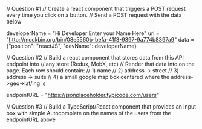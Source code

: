 // Question #1
// Create a react component that triggers a POST request every time you click on a button.
// Send a POST request with the data below

developerName = "Hi Developer Enter your Name Here"
url = "http://mockbin.org/bin/08e5560b-befa-41f3-9397-9a774b8397a9"
data = {"position": "reactJS", "devName": developerName}


// Question #2
// Build a react component that stores data from this API endpoint into
// any store (Redux, MobX, etc)
// Render that data into <divs> on the page. Each row should contain:
// 1) name
// 2) address -> street
// 3) address -> suite
// 4) a small google map box centered where the address->geo->lat/lng is

endpointURL = "https://jsonplaceholder.typicode.com/users"


// Question #3
// Build a TypeScript/React component that provides an input box with simple Autocomplete on the names of the users from the endpointURL above
